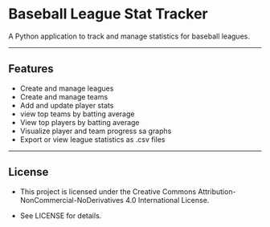 # Baseball League Stat Tracker

A Python application to track and manage statistics for baseball leagues.  

---

## Features

- Create and manage leagues
- Create and manage teams
- Add and update player stats
- view top teams by batting average
- View top players by batting average
- Visualize player and team progress sa graphs
- Export or view league statistics as .csv files

---

## License 

- This project is licensed under the Creative Commons Attribution-NonCommercial-NoDerivatives 4.0 International License.

- See LICENSE for details.
